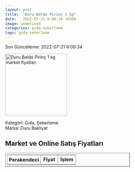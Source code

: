 ```yaml
---
layout: post
title:  "Duru Baldo Pirinç 1 kg"
date:   2022-07-21 6:00:34 +0300
image: undefined
categories: gida-sekerleme
tags: gida-sekerleme
---
```


Son Güncelleme: 2022-07-21 9:00:34

<img src="undefined" width="200" alt="Duru Baldo Pirinç 1 kg market fiyatları" />

Kategori: Gıda, Şekerleme
<br />
Marka: Duru Bakliyat

<h2>Market ve Online Satış Fiyatları</h2>

<table border="1" style="padding: 5px;width:80%;">
  <tr>
    <td style="padding: 5px;"><strong>Perakendeci</strong></td>
    <td><strong>Fiyat</strong></td>
    <td><strong>İşlem</strong></td>
  </tr>
  
</table>
